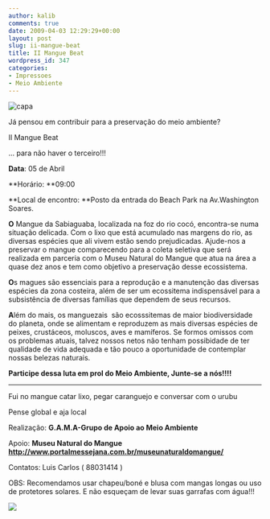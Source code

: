 ```yaml
---
author: kalib
comments: true
date: 2009-04-03 12:29:29+00:00
layout: post
slug: ii-mangue-beat
title: II Mangue Beat
wordpress_id: 347
categories:
- Impressoes
- Meio Ambiente
---
```


![capa](http://marcelocavalcante.net/portal/wp-content/uploads/2009/04/capa.gif)




Já pensou em contribuir para a preservação do meio ambiente?







II Mangue Beat 




... para não haver o terceiro!!!







**Data**: 05 de Abril




**Horário: **09:00




**Local de encontro: **Posto da entrada do Beach Park na Av.Washington Soares.







**O** Mangue da Sabiaguaba, localizada na foz do rio cocó, encontra-se numa situação delicada. Com o lixo que está acumulado nas margens do rio, as diversas espécies que ali vivem estão sendo prejudicadas. Ajude-nos a preservar o mangue comparecendo para a coleta seletiva que será realizada em parceria com o Museu Natural do Mangue que atua na área a quase dez anos e tem como objetivo a preservação desse ecossistema. 




**O**s magues são essenciais para a reprodução e a manutenção das diversas espécies da zona costeira, além de ser um ecossitema indispensável para a subsistência de diversas famílias que dependem de seus recursos. 







**A**lém do mais, os manguezais  são ecosssitemas de maior biodiversidade do planeta, onde se alimentam e reproduzem as mais diversas espécies de peixes, crustáceos, moluscos, aves e mamíferos. Se formos omissos com os problemas atuais, talvez nossos netos não tenham possibidade de ter qualidade de vida adequada e tão pouco a oportunidade de contemplar nossas belezas naturais.







**Participe dessa luta em prol do Meio Ambiente, Junte-se a nós!!!!**




** **




Fui no mangue catar lixo, pegar caranguejo e conversar com o urubu




Pense global e aja local







Realização: **G.A.M.A-Grupo de Apoio ao Meio Ambiente**







Apoio: **Museu Natural do Mangue http://www.portalmessejana.com.br/museunaturaldomangue/**




Contatos:  Luis Carlos ( 88031414 ) 




OBS: Recomendamos usar chapeu/boné e blusa com mangas longas ou uso de protetores solares. E não esqueçam de levar suas garrafas com água!!! 




![](http://img376.imageshack.us/img376/8000/userbar635980sd7.gif)




